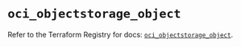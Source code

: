 # `oci_objectstorage_object`

Refer to the Terraform Registry for docs: [`oci_objectstorage_object`](https://registry.terraform.io/providers/hashicorp/oci/7.19.0/docs/resources/objectstorage_object).
